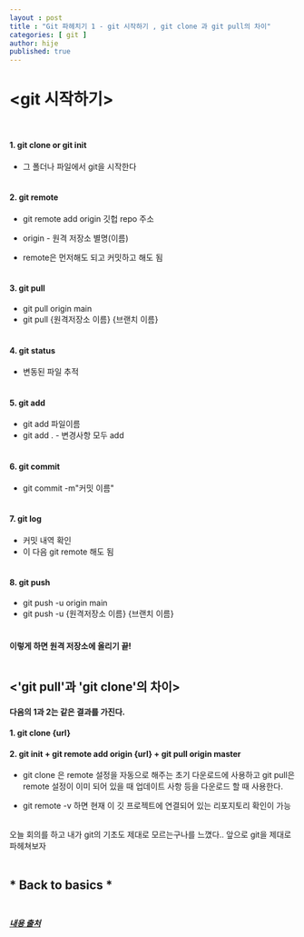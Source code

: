 ```yaml
---
layout : post
title : "Git 파헤치기 1 - git 시작하기 , git clone 과 git pull의 차이"
categories: [ git ]
author: hije
published: true
---
```


# <git 시작하기> <br/><br/>
#### 1. git clone or git init 
* 그 폴더나 파일에서 git을 시작한다<br/><br/>



#### 2. git remote 
* git remote add origin 깃헙 repo 주소

* origin - 원격 저장소 별명(이름)

* remote은 먼저해도 되고 커밋하고 해도 됨<br/><br/>



#### 3. git pull
* git pull origin main
* git pull {원격저장소 이름} {브랜치 이름}<br/><br/>




#### 4. git status
* 변동된 파일 추적<br/><br/>




#### 5. git add 
* git add 파일이름 
* git add . - 변경사항 모두 add<br/><br/>




#### 6. git commit
* git commit -m"커밋 이름"<br/><br/>




#### 7. git log 
* 커밋 내역 확인
* 이 다음 git remote 해도 됨<br/><br/>




#### 8. git push 
* git push -u origin main
* git push -u {원격저장소 이름} {브랜치 이름}<br/><br/>




#### 이렇게 하면 원격 저장소에 올리기 끝!<br/><br/>





## <'git pull'과 'git clone'의 차이>

#### 다음의 1과 2는 같은 결과를 가진다.
#### 1. git clone {url}

#### 2. git init + git remote add origin {url} + git pull origin master

* git clone 은 remote 설정을 자동으로 해주는 초기 다운로드에 사용하고
git pull은 remote 설정이 이미 되어 있을 때 업데이트 사항 등을 다운로드 할 때 사용한다.

* git remote -v 하면 현재 이 깃 프로젝트에 연결되어 있는 리포지토리 확인이 가능<br/><br/>





오늘 회의를 하고 내가 git의 기초도 제대로 모르는구나를 느꼈다..
앞으로 git을 제대로 파헤쳐보자<br/><br/>



## * Back to basics * <br/><br/>




##### [내용 출처](https://articles09.tistory.com/49)



